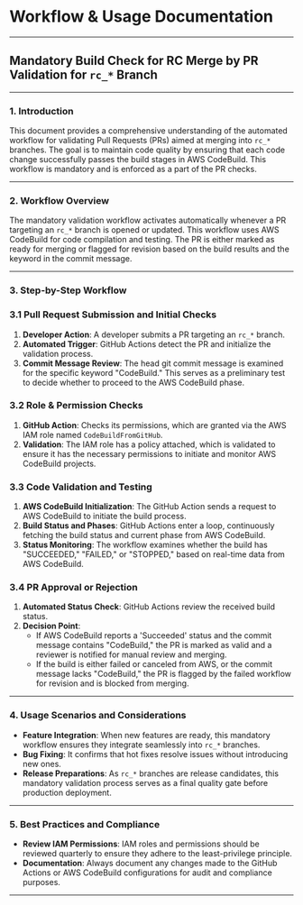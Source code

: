 # Workflow & Usage Documentation

---

## **Mandatory Build Check for RC Merge by PR Validation for `rc_*` Branch**

---

### 1. Introduction

This document provides a comprehensive understanding of the automated workflow for validating Pull Requests (PRs) aimed at merging into `rc_*` branches. The goal is to maintain code quality by ensuring that each code change successfully passes the build stages in AWS CodeBuild. This workflow is mandatory and is enforced as a part of the PR checks.

---

### 2. Workflow Overview

The mandatory validation workflow activates automatically whenever a PR targeting an `rc_*` branch is opened or updated. This workflow uses AWS CodeBuild for code compilation and testing. The PR is either marked as ready for merging or flagged for revision based on the build results and the keyword in the commit message.

---

### 3. Step-by-Step Workflow

### 3.1 Pull Request Submission and Initial Checks

1. **Developer Action**: A developer submits a PR targeting an `rc_*` branch.
2. **Automated Trigger**: GitHub Actions detect the PR and initialize the validation process.
3. **Commit Message Review**: The head git commit message is examined for the specific keyword "CodeBuild." This serves as a preliminary test to decide whether to proceed to the AWS CodeBuild phase.

### 3.2 Role & Permission Checks

1. **GitHub Action**: Checks its permissions, which are granted via the AWS IAM role named `CodeBuildFromGitHub`.
2. **Validation**: The IAM role has a policy attached, which is validated to ensure it has the necessary permissions to initiate and monitor AWS CodeBuild projects.

### 3.3 Code Validation and Testing

1. **AWS CodeBuild Initialization**: The GitHub Action sends a request to AWS CodeBuild to initiate the build process.
2. **Build Status and Phases**: GitHub Actions enter a loop, continuously fetching the build status and current phase from AWS CodeBuild.
3. **Status Monitoring**: The workflow examines whether the build has "SUCCEEDED," "FAILED," or "STOPPED," based on real-time data from AWS CodeBuild.

### 3.4 PR Approval or Rejection

1. **Automated Status Check**: GitHub Actions review the received build status.
2. **Decision Point**:
    - If AWS CodeBuild reports a 'Succeeded' status and the commit message contains "CodeBuild," the PR is marked as valid and a reviewer is notified for manual review and merging.
    - If the build is either failed or canceled from AWS, or the commit message lacks "CodeBuild," the PR is flagged by the failed workflow for revision and is blocked from merging.

---

### 4. Usage Scenarios and Considerations

- **Feature Integration**: When new features are ready, this mandatory workflow ensures they integrate seamlessly into `rc_*` branches.
- **Bug Fixing**: It confirms that hot fixes resolve issues without introducing new ones.
- **Release Preparations**: As `rc_*` branches are release candidates, this mandatory validation process serves as a final quality gate before production deployment.

---

### 5. Best Practices and Compliance

- **Review IAM Permissions**: IAM roles and permissions should be reviewed quarterly to ensure they adhere to the least-privilege principle.
- **Documentation**: Always document any changes made to the GitHub Actions or AWS CodeBuild configurations for audit and compliance purposes.

---